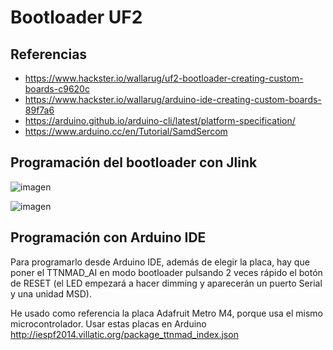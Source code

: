 # Bootloader UF2

## Referencias
- https://www.hackster.io/wallarug/uf2-bootloader-creating-custom-boards-c9620c
- https://www.hackster.io/wallarug/arduino-ide-creating-custom-boards-89f7a6
- https://arduino.github.io/arduino-cli/latest/platform-specification/
- https://www.arduino.cc/en/Tutorial/SamdSercom

## Programación del bootloader con Jlink

![imagen](https://user-images.githubusercontent.com/52624907/143231056-833cdc39-498e-4930-8537-0909a6953bd6.png)


![imagen](https://user-images.githubusercontent.com/52624907/143231147-b0bff1fc-1e46-4993-9ad6-3793a03cbd7b.png)


## Programación con Arduino IDE
Para programarlo desde Arduino IDE, además de elegir la placa, hay que poner el TTNMAD_AI en modo bootloader pulsando 2 veces rápido el botón de RESET (el LED empezará a hacer dimming y aparecerán un puerto Serial y una unidad MSD).

He usado como referencia la placa Adafruit Metro M4, porque usa el mismo microcontrolador.
Usar estas placas en Arduino
http://iespf2014.villatic.org/package_ttnmad_index.json
